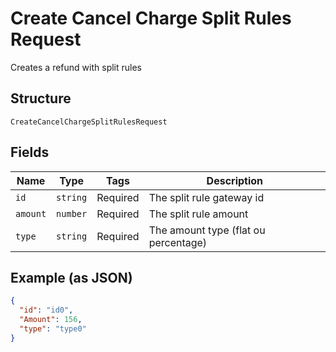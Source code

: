 
# Create Cancel Charge Split Rules Request

Creates a refund with split rules

## Structure

`CreateCancelChargeSplitRulesRequest`

## Fields

| Name | Type | Tags | Description |
|  --- | --- | --- | --- |
| `id` | `string` | Required | The split rule gateway id |
| `amount` | `number` | Required | The split rule amount |
| `type` | `string` | Required | The amount type (flat ou percentage) |

## Example (as JSON)

```json
{
  "id": "id0",
  "Amount": 156,
  "type": "type0"
}
```

